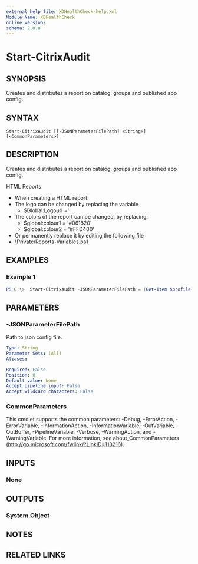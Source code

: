 ```yaml
---
external help file: XDHealthCheck-help.xml
Module Name: XDHealthCheck
online version:
schema: 2.0.0
---
```


# Start-CitrixAudit

## SYNOPSIS
Creates and distributes  a report on catalog, groups and published app config.

## SYNTAX

```
Start-CitrixAudit [[-JSONParameterFilePath] <String>] [<CommonParameters>]
```

## DESCRIPTION
Creates and distributes  a report on catalog, groups and published app config.

HTML Reports

- When creating a HTML report:
- The logo can be changed by replacing the variable 
  - $Global:Logourl =''
- The colors of the report can be changed, by replacing:
  - $global:colour1 = '#061820'
  - $global:colour2 = '#FFD400'
- Or permanently replace it by editing the following file
- <Module base>\Private\Reports-Variables.ps1

## EXAMPLES

### Example 1
```powershell
PS C:\>  Start-CitrixAudit -JSONParameterFilePath = (Get-Item $profile).DirectoryName + "\Parameters.json"
```

## PARAMETERS

### -JSONParameterFilePath
Path to json config file.

```yaml
Type: String
Parameter Sets: (All)
Aliases:

Required: False
Position: 0
Default value: None
Accept pipeline input: False
Accept wildcard characters: False
```

### CommonParameters
This cmdlet supports the common parameters: -Debug, -ErrorAction, -ErrorVariable, -InformationAction, -InformationVariable, -OutVariable, -OutBuffer, -PipelineVariable, -Verbose, -WarningAction, and -WarningVariable. For more information, see about_CommonParameters (http://go.microsoft.com/fwlink/?LinkID=113216).

## INPUTS

### None

## OUTPUTS

### System.Object
## NOTES

## RELATED LINKS
